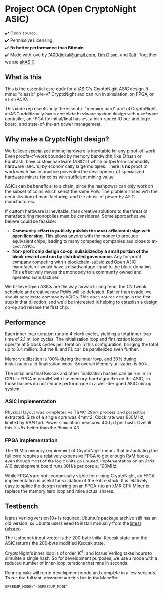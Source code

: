 # Project OCA (Open CryptoNight ASIC)
:heavy_check_mark: Open source.  
:heavy_check_mark: Permissive Licensing.  
:heavy_check_mark: __5x better performance than Bitmain__  
:heavy_check_mark:  Made with love by [7400digital@gmail.com](http://www.7400.digital/), [Tim Olson](https://linkedin.com/in/olsontim), and [Salt](https://twitter.com/_vhsv3).  Together we are [altASIC](http://altasic.com/).  

## What is this

This is the essential core code for altASIC's CryptoNight ASIC design.
It mines "classic" pre-v7 CryptoNight and can run in simulation, on FPGA, or as an ASIC.

This code represents only the essential "memory hard" part of CryptoNight.
altASIC additionally has a complete hardware system design with a software controller,
an FPGA for initial/final hashes, a high-speed IO bus and logic board,
and state-of-the-art power management.

## Why make a CryptoNight design?

We believe specialized mining hardware is inevitable for any proof-of-work.  Even
proofs-of-work bounded by memory bandwidth, like Ethash or Equihash, have custom hardware 
(ASIC's) which outperform commodity hardware (GPU's) by economically large multiples.
There is __no__ proof of work which has in practice prevented the development of specialized 
hardware miners for coins with sufficient mining value. 

ASICs can be beneficial to a chain, since the hashpower can only work on the subset of coins which
select the same PoW. The problem arises with the centralization of manufacturing, and the abuse of 
power by ASIC manufacturers.

If custom hardware is inevitable, then creative solutions to the threat of manufacturing monopolies
must be considered.  Some approaches we believe could be feasible:
- __Community effort to publicly publish the most efficient design with open licensing__.  This allows anyone 
with the money to produce equivalent chips, leading to many competing companies and close to at-cost ASICs.
-  __Non-profit chip design co-op, subsidized by a small portion of the block reward and run by distributed
governance.__  Any for-profit company competing with a blockchain-subsidized Open ASIC manufacturer would
have a disadvantage equal to the block donation. This effectively moves the monopoly to a community owned 
and operated manufacturer.

We believe Open ASICs are the way forward.
Long term, the CN tweak schedule and creative new PoWs will be defeated.
Rather than evade, we should accelerate commodity ASICs.
This open source design is the first step in that direction,
and we'd be interested in helping to establish a design co-op and release the first chip.

## Performance
Each inner loop iteration runs in 4 clock cycles, yielding a total inner loop time of 2.1 million cycles.
The initialization loop and finalization loops operate at 5 clock cycles per iteration in this configuration,
bringing the total up to 3.4 million.
But the IL and FL can be parallelized even further.

Memory utilization is 100% during the inner loop, and 20% during initialization and finalization loops.
So overall Memory utilization is 69%.

The initial and final Keccak and other finalization hashes can be run in on CPU or FPGA 
in parallel with the memory-hard algorithm on the ASIC,
so those hashes do not reduce performance in a well-designed ASIC mining system.

### ASIC implementation
Physical layout was completed vs TSMC 28nm process and parasitics extracted.
Size of a single core was 4mm^2.
Clock rate was 800MHz, limited by RAM tpd.
Power simulation measured 400 μJ per hash.
Overall this is ~5x better than the Bitmain X3.

### FPGA implementation
The 16 Mib memory requirement of CryptoNight means that instantiating the full core
requires a relatively expensive FPGA to get enough RAM bocks,
even though most of the logic units go unused.
Implementation on an Arria A10 development board runs 30H/s per core at 100MHz.

While FPGA's are not economically viable for mining CryptoNight,
an FPGA implementation is useful for validation of the entire stack.
It is relatively easy to splice the design running on an FPGA
into an XMR CPU Miner to replace the memory hard loop and mine actual shares.

## Testbench

Icarus Verilog version 10+ is required.  Ubuntu's package archive still has an old version,
so Ubuntu users need to install manually from the
[latest release](https://github.com/steveicarus/iverilog).

The testbench input vector is the 200-byte initial Keccak state,
and the ASIC returns the 200-byte modified Keccak state.

CryptoNight's inner loop is of order 10<sup>6</sup>,
and Icarus Verilog takes hours to simulate a single hash.
So for development purposes,
we use a mode with a reduced number of inner-loop iterations that runs in seconds.

Running `make` will run in development mode and complete in a few seconds.
To run the full test, comment out this line in the Makefile:

```SPEEDUP_MODE="-DSPEEDUP_MODE"```
